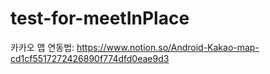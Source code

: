 # test-for-meetInPlace

카카오 맵 연동법: https://www.notion.so/Android-Kakao-map-cd1cf5517272426890f774dfd0eae9d3